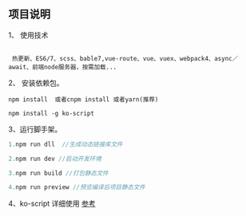 


## 项目说明
1、 使用技术
```text

 热更新、ES6/7、scss、bable7,vue-route、vue、vuex、webpack4、async／await、前端node服务器，按需加载...

```

2、 安装依赖包。
```
npm install  或者cnpm install 或者yarn(推荐)

npm install -g ko-script 

```

3、运行脚手架。
 ```js
 1.npm run dll  //生成动态链接库文件

 2.npm run dev //启动开发环境

 3.npm run build //打包静态文件

 4.npm run preview //预览编译后项目静态文件

 ```

4、ko-script  详细使用 [参考](https://www.npmjs.com/package/ko-script) 


